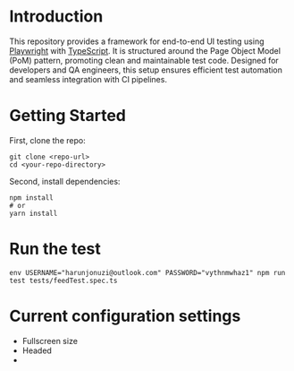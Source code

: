 # Introduction

This repository provides a framework for end-to-end UI testing using [Playwright](https://playwright.dev/) with [TypeScript](https://www.typescriptlang.org/). It is structured around the Page Object Model (PoM) pattern, promoting clean and maintainable test code. Designed for developers and QA engineers, this setup ensures efficient test automation and seamless integration with CI pipelines.

# Getting Started

First, clone the repo:

```terminal
git clone <repo-url>
cd <your-repo-directory>
```

Second, install dependencies:

```terminal
npm install
# or
yarn install
```

# Run the test

```terminal
env USERNAME="harunjonuzi@outlook.com" PASSWORD="vythnmwhaz1" npm run test tests/feedTest.spec.ts
```

# Current configuration settings

- Fullscreen size
- Headed
-
